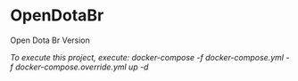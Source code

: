 # OpenDotaBr
Open Dota Br Version


*To execute this project, execute: docker-compose -f docker-compose.yml -f docker-compose.override.yml up -d*
